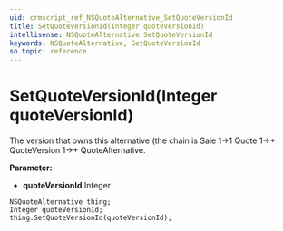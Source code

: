 ```yaml
---
uid: crmscript_ref_NSQuoteAlternative_SetQuoteVersionId
title: SetQuoteVersionId(Integer quoteVersionId)
intellisense: NSQuoteAlternative.SetQuoteVersionId
keywords: NSQuoteAlternative, GetQuoteVersionId
so.topic: reference
---
```


# SetQuoteVersionId(Integer quoteVersionId)

The version that owns this alternative (the chain is Sale 1->1 Quote 1->+ QuoteVersion 1->+ QuoteAlternative.

**Parameter:** 
* **quoteVersionId** Integer

```crmscript
NSQuoteAlternative thing;
Integer quoteVersionId;
thing.SetQuoteVersionId(quoteVersionId);
```

